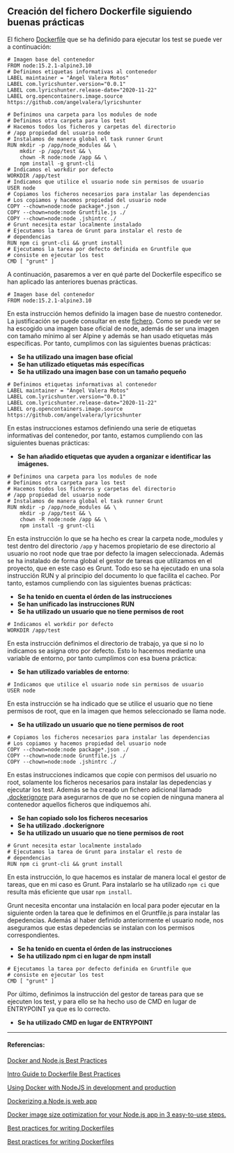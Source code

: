 ## Creación del fichero Dockerfile siguiendo buenas prácticas

El fichero [Dockerfile](../Dockerfile) que se ha definido para ejecutar los test se puede ver a continuación:

```shell
# Imagen base del contenedor
FROM node:15.2.1-alpine3.10
# Definimos etiquetas informativas al contenedor
LABEL maintainer = "Ángel Valera Motos" 
LABEL com.lyricshunter.version="0.0.1" 
LABEL com.lyricshunter.release-date="2020-11-22" 
LABEL org.opencontainers.image.source https://github.com/angelvalera/lyricshunter

# Definimos una carpeta para los modules de node
# Definimos otra carpeta para los test 
# Hacemos todos los ficheros y carpetas del directorio 
# /app propiedad del usuario node
# Instalamos de manera global el task runner Grunt
RUN mkdir -p /app/node_modules && \
    mkdir -p /app/test && \
    chown -R node:node /app && \
    npm install -g grunt-cli 
# Indicamos el workdir por defecto
WORKDIR /app/test
# Indicamos que utilice el usuario node sin permisos de usuario
USER node 
# Copiamos los ficheros necesarios para instalar las dependencias
# Los copiamos y hacemos propiedad del usuario node
COPY --chown=node:node package*.json ./ 
COPY --chown=node:node Gruntfile.js ./ 
COPY --chown=node:node .jshintrc ./
# Grunt necesita estar localmente instalado
# Ejecutamos la tarea de Grunt para instalar el resto de 
# dependencias
RUN npm ci grunt-cli && grunt install
# Ejecutamos la tarea por defecto definida en Gruntfile que
# consiste en ejecutar los test
CMD [ "grunt" ]
```
A continuación, pasaremos a ver en qué parte del Dockerfile específico se han aplicado las anteriores buenas prácticas.

```shell
# Imagen base del contenedor
FROM node:15.2.1-alpine3.10
```
En esta instrucción hemos definido la imagen base  de nuestro contenedor. La justificación se puede consultar en este [fichero](./Eleccion_ImagenBase.md). Como se puede ver se ha escogido una imagen base oficial de node, además de ser una imagen con tamaño mínimo al ser Alpine y además se han usado etiquetas más específicas. Por tanto, cumplimos con las siguientes buenas prácticas:

* **Se ha utilizado una imagen base oficial**
* **Se han utilizado etiquetas más específicas**
* **Se ha utilizado una imagen base con un tamaño pequeño**

```shell
# Definimos etiquetas informativas al contenedor
LABEL maintainer = "Ángel Valera Motos" 
LABEL com.lyricshunter.version="0.0.1" 
LABEL com.lyricshunter.release-date="2020-11-22" 
LABEL org.opencontainers.image.source https://github.com/angelvalera/lyricshunter
```
En estas instrucciones estamos definiendo una serie de etiquetas informativas del contenedor, por tanto, estamos cumpliendo con las siguientes buenas prácticas:

* **Se han añadido etiquetas que ayuden a organizar e identificar las imágenes.**

```shell
# Definimos una carpeta para los modules de node
# Definimos otra carpeta para los test 
# Hacemos todos los ficheros y carpetas del directorio 
# /app propiedad del usuario node
# Instalamos de manera global el task runner Grunt
RUN mkdir -p /app/node_modules && \
    mkdir -p /app/test && \
    chown -R node:node /app && \
    npm install -g grunt-cli 
```
En esta instrucción lo que se ha hecho es crear la carpeta node_modules y test dentro del directorio `/app` y hacemos propietario de ese directorio al usuario no root node que trae por defecto la imagen seleccionada. Además se ha instalado de forma global el  gestor de tareas que utilizamos en el proyecto, que en este caso es Grunt. Todo eso se ha ejecutado en una sola instrucción RUN y al principio del documento lo que facilita el cacheo. Por tanto, estamos cumpliendo con las siguientes buenas prácticas:

* **Se ha tenido en cuenta el órden de las instrucciones**
* **Se han unificado las instrucciones RUN**
* **Se ha utilizado un usuario que no tiene permisos de root**

```shell
# Indicamos el workdir por defecto
WORKDIR /app/test
```
En esta instrucción definimos el directorio de trabajo, ya que si no lo indicamos se asigna otro por defecto. Esto lo hacemos mediante una variable de entorno, por tanto cumplimos con esa buena práctica:

* **Se han utilizado variables de entorno**:

```shell
# Indicamos que utilice el usuario node sin permisos de usuario
USER node 
```

En esta instrucción se ha indicado que se utilice el usuario que no tiene permisos de root, que en la imagen que hemos seleccionado se llama node.

* **Se ha utilizado un usuario que no tiene permisos de root**

```shell
# Copiamos los ficheros necesarios para instalar las dependencias
# Los copiamos y hacemos propiedad del usuario node
COPY --chown=node:node package*.json ./ 
COPY --chown=node:node Gruntfile.js ./ 
COPY --chown=node:node .jshintrc ./
```
En estas instrucciones indicamos que copie con permisos del usuario no root, solamente los ficheros necesarios para instalar las depedencias y ejecutar los test. Además se ha creado un fichero adicional llamado [.dockerignore](../.dockerignore) para asegurarnos de que no se copien de ninguna manera al contenedor aquellos ficheros que indiquemos ahí.

* **Se han copiado solo los ficheros necesarios**
* **Se ha utilizado .dockerignore**
* **Se ha utilizado un usuario que no tiene permisos de root**

```shell
# Grunt necesita estar localmente instalado
# Ejecutamos la tarea de Grunt para instalar el resto de 
# dependencias
RUN npm ci grunt-cli && grunt install
```
En esta instrucción, lo que hacemos es instalar de manera local el gestor de tareas, que en mi caso es Grunt. Para instalarlo se ha utilizado `npm ci` que resulta más eficiente que usar `npm install`.

Grunt necesita encontar una instalación en local para poder ejecutar en la siguiente orden la tarea que le definimos en el Gruntfile.js para instalar las depedencias.  Además al haber definido anteriormente el usuario node, nos aseguramos que estas depedencias se instalan con los permisos correspondientes.

* **Se ha tenido en cuenta el órden de las instrucciones**
* **Se ha utilizado npm ci en lugar de npm install**

```shell
# Ejecutamos la tarea por defecto definida en Gruntfile que
# consiste en ejecutar los test
CMD [ "grunt" ]
```
Por último, definimos la instrucción del gestor de tareas para que se ejecuten los test, y para ello se ha hecho uso de CMD en lugar de ENTRYPOINT ya que es lo correcto.

* **Se ha utilizado CMD en lugar de ENTRYPOINT**


---
#### Referencias:


[Docker and Node.js Best Practices](https://github.com/nodejs/docker-node/blob/master/docs/BestPractices.md)

[Intro Guide to Dockerfile Best Practices](https://www.docker.com/blog/intro-guide-to-dockerfile-best-practices/)

[Using Docker with NodeJS in development and production](https://www.sentinelstand.com/article/docker-with-node-in-development-and-production)

[Dockerizing a Node.js web app](https://nodejs.org/en/docs/guides/nodejs-docker-webapp/)

[Docker image size optimization for your Node.js app in 3 easy-to-use steps.](https://blog.webbylab.com/minimal_size_docker_image_for_your_nodejs_app/)

[Best practices for writing Dockerfiles](https://www.digitalocean.com/community/tutorials/como-crear-una-aplicacion-node-js-con-docker-es#paso-3-escribir-el-dockerfile)

[Best practices for writing Dockerfiles](https://docs.docker.com/develop/develop-images/dockerfile_best-practices/)






